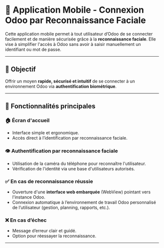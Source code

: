 

# 🧠 Application Mobile - Connexion Odoo par Reconnaissance Faciale

Cette application mobile permet à tout utilisateur d’Odoo de se connecter facilement et de manière sécurisée grâce à la **reconnaissance faciale**. Elle vise à simplifier l'accès à Odoo sans avoir à saisir manuellement un identifiant ou mot de passe.

---

## 🎯 Objectif

Offrir un moyen **rapide, sécurisé et intuitif** de se connecter à un environnement Odoo via **authentification biométrique**.

---


## 🚀 Fonctionnalités principales

### 🏠 Écran d'accueil
- Interface simple et ergonomique.
- Accès direct à l’identification par reconnaissance faciale.

### 👁️ Authentification par reconnaissance faciale
- Utilisation de la caméra du téléphone pour reconnaître l'utilisateur.
- Vérification de l'identité via une base d'utilisateurs autorisés.

### ✅ En cas de reconnaissance réussie
- Ouverture d'une **interface web embarquée** (WebView) pointant vers l'instance Odoo.
- Connexion automatique à l’environnement de travail Odoo personnalisé de l’utilisateur (gestion, planning, rapports, etc.).

### ❌ En cas d’échec
- Message d’erreur clair et guidé.
- Option pour réessayer la reconnaissance.

---
